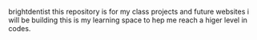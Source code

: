 brightdentist
this repository is for my class projects and future websites i will be building this is my learning space to hep me reach a higer level in codes.
